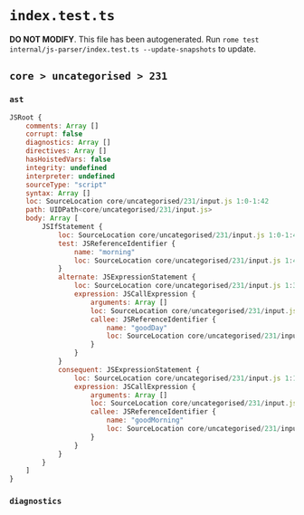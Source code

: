 # `index.test.ts`

**DO NOT MODIFY**. This file has been autogenerated. Run `rome test internal/js-parser/index.test.ts --update-snapshots` to update.

## `core > uncategorised > 231`

### `ast`

```javascript
JSRoot {
	comments: Array []
	corrupt: false
	diagnostics: Array []
	directives: Array []
	hasHoistedVars: false
	integrity: undefined
	interpreter: undefined
	sourceType: "script"
	syntax: Array []
	loc: SourceLocation core/uncategorised/231/input.js 1:0-1:42
	path: UIDPath<core/uncategorised/231/input.js>
	body: Array [
		JSIfStatement {
			loc: SourceLocation core/uncategorised/231/input.js 1:0-1:42
			test: JSReferenceIdentifier {
				name: "morning"
				loc: SourceLocation core/uncategorised/231/input.js 1:4-1:11 (morning)
			}
			alternate: JSExpressionStatement {
				loc: SourceLocation core/uncategorised/231/input.js 1:33-1:42
				expression: JSCallExpression {
					arguments: Array []
					loc: SourceLocation core/uncategorised/231/input.js 1:33-1:42
					callee: JSReferenceIdentifier {
						name: "goodDay"
						loc: SourceLocation core/uncategorised/231/input.js 1:33-1:40 (goodDay)
					}
				}
			}
			consequent: JSExpressionStatement {
				loc: SourceLocation core/uncategorised/231/input.js 1:13-1:27
				expression: JSCallExpression {
					arguments: Array []
					loc: SourceLocation core/uncategorised/231/input.js 1:13-1:26
					callee: JSReferenceIdentifier {
						name: "goodMorning"
						loc: SourceLocation core/uncategorised/231/input.js 1:13-1:24 (goodMorning)
					}
				}
			}
		}
	]
}
```

### `diagnostics`

```

```
